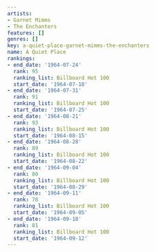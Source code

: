 ```yaml
---
artists:
- Garnet Mimms
- The Enchanters
features: []
genres: []
key: a-quiet-place-garnet-mimms-the-enchanters
name: A Quiet Place
rankings:
- end_date: '1964-07-24'
  rank: 95
  ranking_list: Billboard Hot 100
  start_date: '1964-07-18'
- end_date: '1964-07-31'
  rank: 91
  ranking_list: Billboard Hot 100
  start_date: '1964-07-25'
- end_date: '1964-08-21'
  rank: 93
  ranking_list: Billboard Hot 100
  start_date: '1964-08-15'
- end_date: '1964-08-28'
  rank: 89
  ranking_list: Billboard Hot 100
  start_date: '1964-08-22'
- end_date: '1964-09-04'
  rank: 80
  ranking_list: Billboard Hot 100
  start_date: '1964-08-29'
- end_date: '1964-09-11'
  rank: 78
  ranking_list: Billboard Hot 100
  start_date: '1964-09-05'
- end_date: '1964-09-18'
  rank: 81
  ranking_list: Billboard Hot 100
  start_date: '1964-09-12'
---
```


